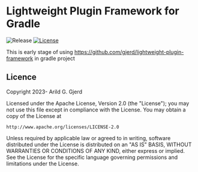 # Lightweight Plugin Framework for Gradle

![Release](https://badgen.net/badge/Release/0.0.1-SNAPSHOT/blue)
[![License](https://badgen.net/badge/License/Apache&nbsp;2.0/blue)](https://opensource.org/licenses/Apache-2.0)

This is early stage of using https://github.com/gjerd/lightweight-plugin-framework
in gradle project



## Licence
Copyright 2023- Arild G. Gjerd

Licensed under the Apache License, Version 2.0 (the "License");
you may not use this file except in compliance with the License.
You may obtain a copy of the License at

    http://www.apache.org/licenses/LICENSE-2.0

Unless required by applicable law or agreed to in writing, software
distributed under the License is distributed on an "AS IS" BASIS,
WITHOUT WARRANTIES OR CONDITIONS OF ANY KIND, either express or implied.
See the License for the specific language governing permissions and
limitations under the License.
